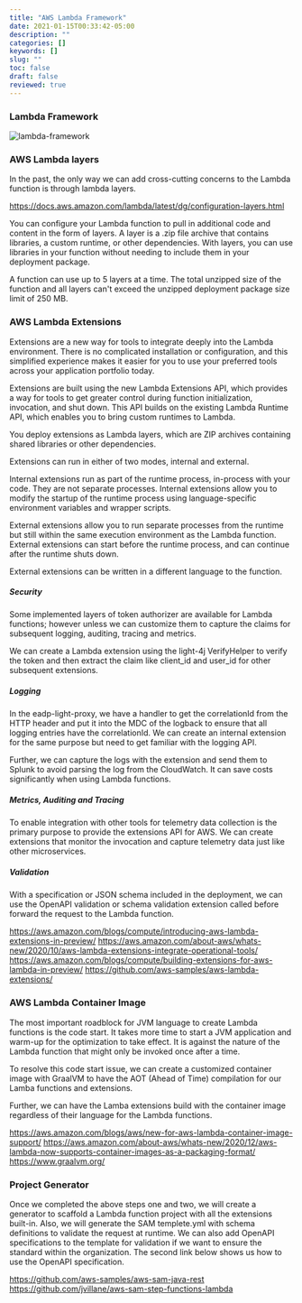 ```yaml
---
title: "AWS Lambda Framework"
date: 2021-01-15T00:33:42-05:00
description: ""
categories: []
keywords: []
slug: ""
toc: false
draft: false
reviewed: true
---
```


### Lambda Framework

![lambda-framework](/images/lambda-framework.png)

### AWS Lambda layers

In the past, the only way we can add cross-cutting concerns to the Lambda function is through lambda layers. 

https://docs.aws.amazon.com/lambda/latest/dg/configuration-layers.html

You can configure your Lambda function to pull in additional code and content in the form of layers. A layer is a .zip file archive that contains libraries, a custom runtime, or other dependencies. With layers, you can use libraries in your function without needing to include them in your deployment package.

A function can use up to 5 layers at a time. The total unzipped size of the function and all layers can't exceed the unzipped deployment package size limit of 250 MB. 


### AWS Lambda Extensions

Extensions are a new way for tools to integrate deeply into the Lambda environment. There is no complicated installation or configuration, and this simplified experience makes it easier for you to use your preferred tools across your application portfolio today.

Extensions are built using the new Lambda Extensions API, which provides a way for tools to get greater control during function initialization, invocation, and shut down. This API builds on the existing Lambda Runtime API, which enables you to bring custom runtimes to Lambda.

You deploy extensions as Lambda layers, which are ZIP archives containing shared libraries or other dependencies.

Extensions can run in either of two modes, internal and external.

Internal extensions run as part of the runtime process, in-process with your code. They are not separate processes. Internal extensions allow you to modify the startup of the runtime process using language-specific environment variables and wrapper scripts. 

External extensions allow you to run separate processes from the runtime but still within the same execution environment as the Lambda function. External extensions can start before the runtime process, and can continue after the runtime shuts down. 

External extensions can be written in a different language to the function.

##### Security

Some implemented layers of token authorizer are available for Lambda functions; however unless we can customize them to capture the claims for subsequent logging, auditing, tracing and metrics. 

We can create a Lambda extension using the light-4j VerifyHelper to verify the token and then extract the claim like client_id and user_id for other subsequent extensions. 


##### Logging

In the eadp-light-proxy, we have a handler to get the correlationId from the HTTP header and put it into the MDC of the logback to ensure that all logging entries have the correlationId. We can create an internal extension for the same purpose but need to get familiar with the logging API.  

Further, we can capture the logs with the extension and send them to Splunk to avoid parsing the log from the CloudWatch. It can save costs significantly when using Lambda functions. 

##### Metrics, Auditing and Tracing

To enable integration with other tools for telemetry data collection is the primary purpose to provide the extensions API for AWS. We can create extensions that monitor the invocation and capture telemetry data just like other microservices. 

##### Validation

With a specification or JSON schema included in the deployment, we can use the OpenAPI validation or schema validation extension called before forward the request to the Lambda function. 


https://aws.amazon.com/blogs/compute/introducing-aws-lambda-extensions-in-preview/
https://aws.amazon.com/about-aws/whats-new/2020/10/aws-lambda-extensions-integrate-operational-tools/
https://aws.amazon.com/blogs/compute/building-extensions-for-aws-lambda-in-preview/
https://github.com/aws-samples/aws-lambda-extensions/

### AWS Lambda Container Image

The most important roadblock for JVM language to create Lambda functions is the code start. It takes more time to start a JVM application and warm-up for the optimization to take effect. It is against the nature of the Lambda function that might only be invoked once after a time. 

To resolve this code start issue, we can create a customized container image with GraalVM to have the AOT (Ahead of Time) compilation for our Lamba functions and extensions. 

Further, we can have the Lamba extensions build with the container image regardless of their language for the Lambda functions. 


https://aws.amazon.com/blogs/aws/new-for-aws-lambda-container-image-support/
https://aws.amazon.com/about-aws/whats-new/2020/12/aws-lambda-now-supports-container-images-as-a-packaging-format/
https://www.graalvm.org/



### Project Generator

Once we completed the above steps one and two, we will create a generator to scaffold a Lambda function project with all the extensions built-in. Also, we will generate the SAM templete.yml with schema definitions to validate the request at runtime. We can also add OpenAPI specifications to the template for validation if we want to ensure the standard within the organization. The second link below shows us how to use the OpenAPI specification. 

https://github.com/aws-samples/aws-sam-java-rest
https://github.com/jvillane/aws-sam-step-functions-lambda


